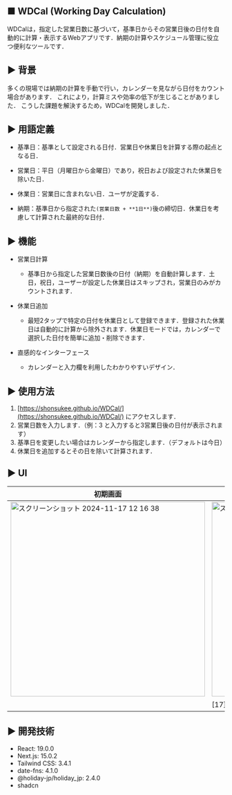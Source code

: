 ## ■ WDCal (Working Day Calculation)
WDCalは，指定した営業日数に基づいて，基準日からその営業日後の日付を自動的に計算・表示するWebアプリです．納期の計算やスケジュール管理に役立つ便利なツールです．

## ▶︎ 背景
多くの現場では納期の計算を手動で行い，カレンダーを見ながら日付をカウント場合があります．
これにより，計算ミスや効率の低下が生じることがありました．
こうした課題を解決するため，WDCalを開発しました．

## ▶︎ 用語定義
- 基準日：基準として設定される日付．営業日や休業日を計算する際の起点となる日．

- 営業日：平日（月曜日から金曜日）であり，祝日および設定された休業日を除いた日．

- 休業日：営業日に含まれない日．ユーザが定義する．
- 納期：基準日から指定された`(営業日数 + **1日**)`後の締切日．休業日を考慮して計算された最終的な日付．



## ▶︎ 機能
- 営業日計算
    - 基準日から指定した営業日数後の日付（納期）を自動計算します．土日，祝日，ユーザーが設定した休業日はスキップされ，営業日のみがカウントされます．

- 休業日追加
    - 最短2タップで特定の日付を休業日として登録できます．登録された休業日は自動的に計算から除外されます．休業日モードでは，カレンダーで選択した日付を簡単に追加・削除できます．

- 直感的なインターフェース
    - カレンダーと入力欄を利用したわかりやすいデザイン．


## ▶︎ 使用方法
1. [https://shonsukee.github.io/WDCal/](https://shonsukee.github.io/WDCal/) にアクセスします．
2. 営業日数を入力します．（例：3 と入力すると3営業日後の日付が表示されます）
3. 基準日を変更したい場合はカレンダーから指定します．（デフォルトは今日）
4. 休業日を追加するとその日を除いて計算されます．

## ▶︎ UI



| 初期画面 | 営業日入力後 | 休業日追加後 |
|----------|--------------|--------------|
| <img width="450" alt="スクリーンショット 2024-11-17 12 16 38" src="https://github.com/user-attachments/assets/ebd3c64d-40ef-4bfb-b529-aed74c63dbb9"> | <img width="450" alt="スクリーンショット 2024-11-17 12 17 46" src="https://github.com/user-attachments/assets/5b486ece-f568-4c5d-aa46-1b6fa45a0394"> |<img width="450" alt="スクリーンショット 2024-11-17 12 29 13" src="https://github.com/user-attachments/assets/1d2d0b04-6d7c-4727-96e7-a10c08545a10">|
||[17] + [18, 19, 20, 21, 22] + 1日 = 25日|[17] + [18, 22, 25, 26, 27] + 1日 = 28日|


## ▶︎ 開発技術
- React: 19.0.0
- Next.js: 15.0.2
- Tailwind CSS: 3.4.1
- date-fns: 4.1.0
- @holiday-jp/holiday_jp: 2.4.0
- shadcn
